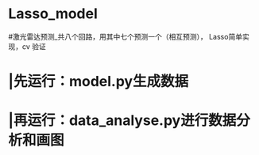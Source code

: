 # Lasso_model
#激光雷达预测_共八个回路，用其中七个预测一个（相互预测）， Lasso简单实现，cv 验证
# |先运行：model.py生成数据
# |再运行：data_analyse.py进行数据分析和画图
